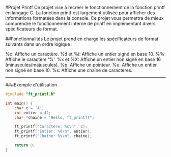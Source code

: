 #Projet Printf
Ce projet vise à recréer le fonctionnement de la fonction printf en langage C. La fonction printf est largement utilisée pour afficher des informations formatées dans la console. Ce projet vous permettra de mieux comprendre le fonctionnement interne de printf en implémentant divers spécificateurs de format.

##Fonctionnalités
Le projet prend en charge les spécificateurs de format suivants dans un ordre logique :

%c: Affiche un caractère.
%d et %i: Affiche un entier signé en base 10.
%%: Affiche le caractère '%'.
%x et %X: Affiche un entier non signé en base 16 (minuscules/majuscules).
%p: Affiche un pointeur.
%u: Affiche un entier non signé en base 10.
%s: Affiche une chaîne de caractères.

---

###Exemple d'utilisation

```c
#include "ft_printf.h"

int main() {
    char c = 'A';
    int entier = 42;
    char *chaine = "Hello, ft_printf!";

    ft_printf("Caractère: %c\n", c);
    ft_printf("Entier: %d\n", entier);
    ft_printf("Chaine: %s\n", chaine);

    return 0;
}
```
